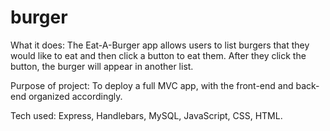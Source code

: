 # burger

What it does: The Eat-A-Burger app allows users to list burgers that they would like to eat and then click a button to eat them. After they click the button, the burger will appear in another list.

Purpose of project: To deploy a full MVC app, with the front-end and back-end organized accordingly.

Tech used: Express, Handlebars, MySQL, JavaScript, CSS, HTML.

